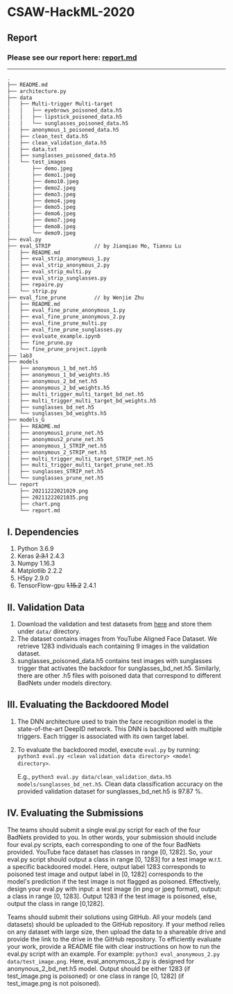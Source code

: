 # CSAW-HackML-2020

## Report

### Please see our report here: [report.md](https://github.com/jianqiaomo/CSAW-HackML-2020-BackdoorDetector/blob/master/report/report.md)


----------


```bash
.
├── README.md
├── architecture.py
├── data
│   ├── Multi-trigger Multi-target
│   │   ├── eyebrows_poisoned_data.h5
│   │   ├── lipstick_poisoned_data.h5
│   │   └── sunglasses_poisoned_data.h5
│   ├── anonymous_1_poisoned_data.h5
│   ├── clean_test_data.h5
│   ├── clean_validation_data.h5
│   ├── data.txt
│   ├── sunglasses_poisoned_data.h5
│   └── test_images
│       ├── demo.jpeg
│       ├── demo1.jpeg
│       ├── demo10.jpeg
│       ├── demo2.jpeg
│       ├── demo3.jpeg
│       ├── demo4.jpeg
│       ├── demo5.jpeg
│       ├── demo6.jpeg
│       ├── demo7.jpeg
│       ├── demo8.jpeg
│       └── demo9.jpeg
├── eval.py
├── eval_STRIP              // by Jianqiao Mo, Tianxu Lu
│   ├── README.md
│   ├── eval_strip_anonymous_1.py
│   ├── eval_strip_anonymous_2.py
│   ├── eval_strip_multi.py
│   ├── eval_strip_sunglasses.py
│   ├── repaire.py
│   └── strip.py
├── eval_fine_prune         // by Wenjie Zhu
│   ├── README.md
│   ├── eval_fine_prune_anonymous_1.py
│   ├── eval_fine_prune_anonymous_2.py
│   ├── eval_fine_prune_multi.py
│   ├── eval_fine_prune_sunglasses.py
│   ├── evaluate_example.ipynb
│   ├── fine_prune.py
│   └── fine_prune_project.ipynb
├── lab3
├── models
│   ├── anonymous_1_bd_net.h5
│   ├── anonymous_1_bd_weights.h5
│   ├── anonymous_2_bd_net.h5
│   ├── anonymous_2_bd_weights.h5
│   ├── multi_trigger_multi_target_bd_net.h5
│   ├── multi_trigger_multi_target_bd_weights.h5
│   ├── sunglasses_bd_net.h5
│   └── sunglasses_bd_weights.h5
├── models_G
│   ├── README.md
│   ├── anonymous1_prune_net.h5
│   ├── anonymous2_prune_net.h5
│   ├── anonymous_1_STRIP_net.h5
│   ├── anonymous_2_STRIP_net.h5
│   ├── multi_trigger_multi_target_STRIP_net.h5
│   ├── multi_trigger_multi_target_prune_net.h5
│   ├── sunglasses_STRIP_net.h5
│   └── sunglasses_prune_net.h5
└── report
    ├── 20211222021029.png
    ├── 20211222021035.png
    ├── chart.png
    └── report.md


```

## I. Dependencies
   1. Python 3.6.9
   2. Keras ~~2.3.1~~  2.4.3
   3. Numpy 1.16.3
   4. Matplotlib 2.2.2
   5. H5py 2.9.0
   6. TensorFlow-gpu ~~1.15.2~~ 2.4.1
   
## II. Validation Data
   1. Download the validation and test datasets from [here](https://drive.google.com/drive/folders/13o2ybRJ1BkGUvfmQEeZqDo1kskyFywab?usp=sharing) and store them under `data/` directory.
   2. The dataset contains images from YouTube Aligned Face Dataset. We retrieve 1283 individuals each containing 9 images in the validation dataset.
   3. sunglasses_poisoned_data.h5 contains test images with sunglasses trigger that activates the backdoor for sunglasses_bd_net.h5. Similarly, there are other .h5 files with poisoned data that correspond to different BadNets under models directory.

## III. Evaluating the Backdoored Model
   1. The DNN architecture used to train the face recognition model is the state-of-the-art DeepID network. This DNN is backdoored with multiple triggers. Each trigger is associated with its own target label. 
   2. To evaluate the backdoored model, execute `eval.py` by running:  
      `python3 eval.py <clean validation data directory> <model directory>`.
      
      E.g., `python3 eval.py data/clean_validation_data.h5  models/sunglasses_bd_net.h5`. Clean data classification accuracy on the provided validation dataset for sunglasses_bd_net.h5 is 97.87 %.

## IV. Evaluating the Submissions
The teams should submit a single eval.py script for each of the four BadNets provided to you. In other words, your submission should include four eval.py scripts, each corresponding to one of the four BadNets provided. YouTube face dataset has classes in range [0, 1282]. So, your eval.py script should output a class in range [0, 1283] for a test image w.r.t. a specific backdoored model. Here, output label 1283 corresponds to poisoned test image and output label in [0, 1282] corresponds to the model's prediction if the test image is not flagged as poisoned. Effectively, design your eval.py with input: a test image (in png or jpeg format), output: a class in range [0, 1283]. Output 1283 if the test image is poisoned, else, output the class in range [0,1282].

Teams should submit their solutions using GitHub. All your models (and datasets) should be uploaded to the GitHub repository. If your method relies on any dataset with large size, then upload the data to a shareable drive and provide the link to the drive in the GitHub repository. To efficiently evaluate your work, provide a README file with clear instructions on how to run the eval.py script with an example.
For example: `python3 eval_anonymous_2.py data/test_image.png`. Here, eval_anonymous_2.py is designed for anonynous_2_bd_net.h5 model. Output should be either 1283 (if test_image.png is poisoned) or one class in range [0, 1282] (if test_image.png is not poisoned).
